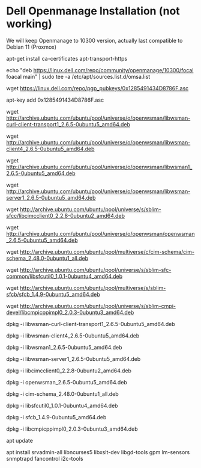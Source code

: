 # Dell Openmanage Installation (not working)

We will keep Openmanage to 10300 version, actually last compatible to Debian 11 (Proxmox)

apt-get install ca-certificates apt-transport-https

echo "deb https://linux.dell.com/repo/community/openmanage/10300/focal foacal main" | sudo tee -a /etc/apt/sources.list.d/omsa.list

wget https://linux.dell.com/repo/pgp_pubkeys/0x1285491434D8786F.asc

apt-key add 0x1285491434D8786F.asc

wget http://archive.ubuntu.com/ubuntu/pool/universe/o/openwsman/libwsman-curl-client-transport1_2.6.5-0ubuntu5_amd64.deb

wget http://archive.ubuntu.com/ubuntu/pool/universe/o/openwsman/libwsman-client4_2.6.5-0ubuntu5_amd64.deb

wget http://archive.ubuntu.com/ubuntu/pool/universe/o/openwsman/libwsman1_2.6.5-0ubuntu5_amd64.deb

wget http://archive.ubuntu.com/ubuntu/pool/universe/o/openwsman/libwsman-server1_2.6.5-0ubuntu5_amd64.deb

wget http://archive.ubuntu.com/ubuntu/pool/universe/s/sblim-sfcc/libcimcclient0_2.2.8-0ubuntu2_amd64.deb

wget http://archive.ubuntu.com/ubuntu/pool/universe/o/openwsman/openwsman_2.6.5-0ubuntu5_amd64.deb

wget http://archive.ubuntu.com/ubuntu/pool/multiverse/c/cim-schema/cim-schema_2.48.0-0ubuntu1_all.deb

wget http://archive.ubuntu.com/ubuntu/pool/universe/s/sblim-sfc-common/libsfcutil0_1.0.1-0ubuntu4_amd64.deb

wget http://archive.ubuntu.com/ubuntu/pool/multiverse/s/sblim-sfcb/sfcb_1.4.9-0ubuntu5_amd64.deb

wget http://archive.ubuntu.com/ubuntu/pool/universe/s/sblim-cmpi-devel/libcmpicppimpl0_2.0.3-0ubuntu3_amd64.deb

dpkg -i libwsman-curl-client-transport1_2.6.5-0ubuntu5_amd64.deb

dpkg -i libwsman-client4_2.6.5-0ubuntu5_amd64.deb

dpkg -i libwsman1_2.6.5-0ubuntu5_amd64.deb

dpkg -i libwsman-server1_2.6.5-0ubuntu5_amd64.deb

dpkg -i libcimcclient0_2.2.8-0ubuntu2_amd64.deb

dpkg -i openwsman_2.6.5-0ubuntu5_amd64.deb

dpkg -i cim-schema_2.48.0-0ubuntu1_all.deb

dpkg -i libsfcutil0_1.0.1-0ubuntu4_amd64.deb

dpkg -i sfcb_1.4.9-0ubuntu5_amd64.deb

dpkg -i libcmpicppimpl0_2.0.3-0ubuntu3_amd64.deb

apt update

apt install srvadmin-all libncurses5 libxslt-dev libgd-tools gpm lm-sensors snmptrapd fancontrol i2c-tools

